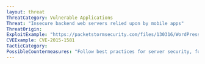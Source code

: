 ```yaml
---
layout: threat
ThreatCategory: Vulnerable Applications
Threat: "Insecure backend web servers relied upon by mobile apps"
ThreatOrigin:
ExploitExample: "https://packetstormsecurity.com/files/130316/WordPress-Mobile-Domain-1.5.2-Cross-Site-Request-Forgery-Cross-Site-Scripting.html"
CVEExample: CVE-2015-1581
TacticCategory:
PossibleCountermeasures: "Follow best practices for server security, for example as described in https://www.owasp.org/index.php/Mobile_Top_10_2014-M1"
---
```

